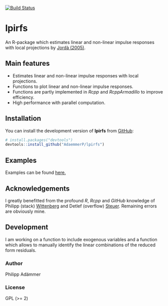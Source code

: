 
<!-- README.md is generated from README.Rmd. Please edit that file -->
[![Build Status](https://travis-ci.com/AdaemmerP/lpirfs.svg?branch=master)](https://travis-ci.com/AdaemmerP/lpirfs)

lpirfs
======

An R-package which estimates linear and non-linear impulse responses with local projections by [Jordà (2005)](https://www.aeaweb.org/articles?id=10.1257/0002828053828518).

Main features
-------------

-   Estimates linear and non-linear impulse responses with local projections.
-   Functions to plot linear and non-linear impulse responses.
-   Functions are partly implemented in *Rcpp* and *RcppArmadillo* to improve efficiency.
-   High performance with parallel computation.

Installation
------------

You can install the development version of **lpirfs** from [GitHub](https://github.com/):

``` r
# install.packages("devtools")
devtools::install_github("AdaemmerP/lpirfs")
```

Examples
--------

Examples can be found [here.](https://adaemmerp.github.io/lpirfs/README_docs.html)

Acknowledgements
----------------

I greatly benefitted from the profound *R*, *Rcpp* and *GitHub* knowledge of Philipp (stack) [Wittenberg](https://github.com/wittenberg) and Detlef (overflow) [Steuer](https://github.com/dsteuer). Remaining errors are obviously mine.

Development
-----------

I am working on a function to include exogenous variables and a function which allows to manually identify the linear combinations of the reduced form residuals.

### Author

Philipp Adämmer

### License

GPL (&gt;= 2)
